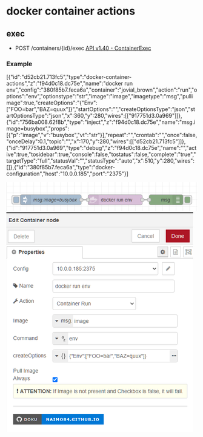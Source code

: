 # docker container actions

## exec 

* POST /containers/{id}/exec [API v1.40 - ContainerExec](https://docs.docker.com/engine/api/v1.40/#operation/ContainerExec)

### Example

[{"id":"d52cb21.713fc5","type":"docker-container-actions","z":"f94d0c18.dc75e","name":"docker run env","config":"380f85b7.feca6a","container":"jovial_brown","action":"run","options":"env","optionstype":"str","image":"image","imagetype":"msg","pullimage":true,"createOptions":"{\"Env\":[\"FOO=bar\",\"BAZ=quux\"]}","startOptions":"","createOptionsType":"json","startOptionsType":"json","x":360,"y":280,"wires":[["917751d3.0a969"]]},{"id":"756ba008.62f8b","type":"inject","z":"f94d0c18.dc75e","name":"msg.image=busybox","props":[{"p":"image","v":"busybox","vt":"str"}],"repeat":"","crontab":"","once":false,"onceDelay":0.1,"topic":"","x":170,"y":280,"wires":[["d52cb21.713fc5"]]},{"id":"917751d3.0a969","type":"debug","z":"f94d0c18.dc75e","name":"","active":true,"tosidebar":true,"console":false,"tostatus":false,"complete":"true","targetType":"full","statusVal":"","statusType":"auto","x":510,"y":280,"wires":[]},{"id":"380f85b7.feca6a","type":"docker-configuration","host":"10.0.0.185","port":"2375"}]

![docker-container-actions-run2.png](./docker-container-actions-run2.png)
![docker-container-actions-run.png](./docker-container-actions-run.png)
